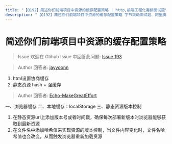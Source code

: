 ```yaml
---
title: "【Q192】简述你们前端项目中资源的缓存配置策略 | http,前端工程化高频面试题"
description: "【Q192】简述你们前端项目中资源的缓存配置策略 字节跳动面试题、阿里腾讯面试题、美团小米面试题。"
---
```


# 简述你们前端项目中资源的缓存配置策略

> Issue
> 欢迎在 Gtihub Issue 中回答此问题: [Issue 193](https://github.com/shfshanyue/Daily-Question/issues/193)

> Author
> 回答者: [jayyoonn](https://github.com/jayyoonn)

1. html设置协商缓存
2. 静态资源 hash + 强缓存

> Author
> 回答者: [Echo-MakeGreatEffort](https://github.com/Echo-MakeGreatEffort)

一、浏览器缓存
二、本地缓存：localStorage
三、静态资源版本控制

1. 在静态资源url上添加版本号或者时间戳，确保每次部署新版本时浏览器能够获取到最新资源
2. 在文件名中添加哈希值来实现资源的版本控制，当文件内容变化时，文件名哈希值也会改变，从而触发浏览器重新加载资源
